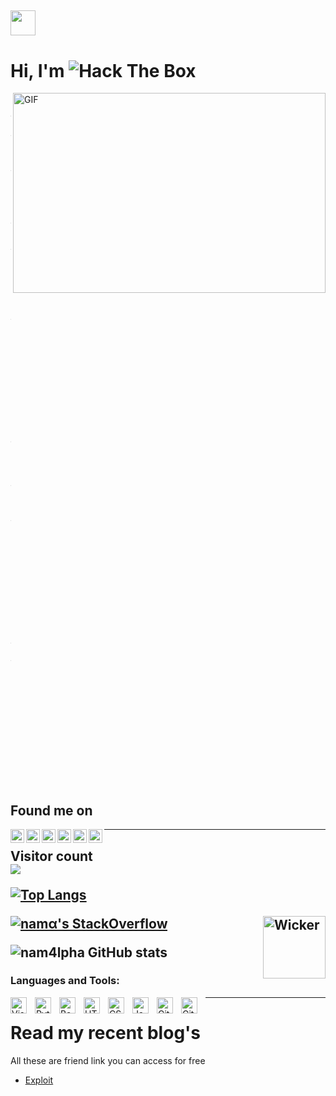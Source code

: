 ## <img height="40" src="/icons/kyubey.gif"/>
# Hi, I'm <img src="https://www.hackthebox.com/badge/image/1161286" alt="Hack The Box">

<img align="right" alt="GIF" src="/icons/code.gif?raw=true" width="500" height="320" />

```
root@nam4lpha:~# cat about.txt
.-..-. / - .... . / .--. .- - .... / .. ... / -- --- .-. . / .. -- .--. --- .-. - .- -. - / - .... .- -. / - .... . / -.. . ... - .. -. .- - .. --- -. / .-..-. / ..--.- -. .- -- ....- .-.. .--. .... .- ..--.-
```



## Found me on 
<a href="https://tryhackme.com/p/nam4lpha">
  <img align="left" alt="TryHackMe" width="22px" src="/icons/tryhackme.png" />
</a>
<a href="https://www.instagram.com/nam4lpha/">
  <img align="left" alt="nam4lpha's Instagram" width="22px" src="/icons/instagram.png" />
</a>
<a href="https://facebook.com/100020906198571">
  <img align="left" alt="nam4lpha's facebook" width="22px" src="/icons/facebook.svg" />
</a>
<a href="https://twitter.com/namxomcau">
  <img align="left" alt="nam4lpha | Twitter" width="22px" src="/icons/twitter.svg" />
</a>
<a href="mailto:namxomcau@gmail.com">
  <img align="left" alt="nam4lpha | Gmail" width="22px" src="/icons/gmail.png" />
</a>
<a href="https://paypal.me/nam4lpha">
  <img align="left" alt="nam4lpha | Paypal" width="22px" src="/icons/paypal.png" />
</a>

--------------------------
<p align="left"> 
  <h2>Visitor count<br>
  <img src="https://profile-counter.glitch.me/namtv2312/count.svg" />
</p>


[![Top Langs](https://github-readme-stats.vercel.app/api/top-langs/?username=namtv2312&layout=compact)](https://github.com/namtv2312/github-readme-stats)

<a href="http://n4m4rch.tk">
  <img align="right" alt="Wicker" width="100px" src="/icons/icon-hacker.png" />
</a>

[![namα's StackOverflow](https://github-readme-stackoverflow.vercel.app/?userID=13600043)](https://stackoverflow.com/users/13600043/nam4lpha)

![nam4lpha GitHub stats](https://github-readme-stats.vercel.app/api?username=namtv2312&show_icons=true&title_color=fff&icon_color=79ff97&text_color=9f9f9f&bg_color=151515)

### Languages and Tools:

<img align="left" alt="Visual Studio Code" width="26px" src="/icons/vs-code.svg" style="padding-right:10px;" />
<img align="left" alt="Python" width="26px" src="/icons/python.png" style="padding-right:10px;" />
<img align="left" alt="Bash" width="26px" src="/icons/shell.png" style="padding-right:10px;" />
<img align="left" alt="HTML5" width="26px" src="/icons/html5.svg" style="padding-right:10px;" />
<img align="left" alt="CSS3" width="26px" src="/icons/css3.svg" style="padding-right:10px;" />
<img align="left" alt="JavaScript" width="26px" src="/icons/js.svg" style="padding-right:10px;" />
<img align="left" alt="Git" width="26px" src="/icons/git.svg" style="padding-right:10px;" />
<img align="left" alt="GitHub" width="26px" src="/icons/github.png" style="padding-right:10px;" />


---------------

# Read my recent blog's
All these are friend link you can access for free

- [Exploit](https://archnamtv.edublogs.org/2022)
